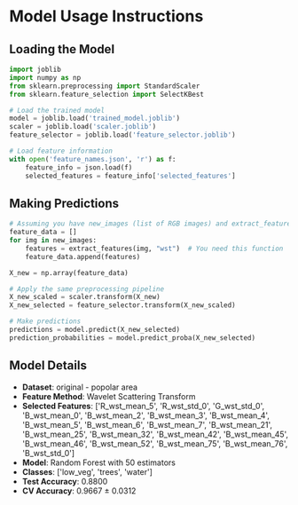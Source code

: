 # Model Usage Instructions

## Loading the Model
```python
import joblib
import numpy as np
from sklearn.preprocessing import StandardScaler
from sklearn.feature_selection import SelectKBest

# Load the trained model
model = joblib.load('trained_model.joblib')
scaler = joblib.load('scaler.joblib')
feature_selector = joblib.load('feature_selector.joblib')

# Load feature information
with open('feature_names.json', 'r') as f:
    feature_info = json.load(f)
    selected_features = feature_info['selected_features']
```

## Making Predictions
```python
# Assuming you have new_images (list of RGB images) and extract_features function
feature_data = []
for img in new_images:
    features = extract_features(img, "wst")  # You need this function
    feature_data.append(features)

X_new = np.array(feature_data)

# Apply the same preprocessing pipeline
X_new_scaled = scaler.transform(X_new)
X_new_selected = feature_selector.transform(X_new_scaled)

# Make predictions
predictions = model.predict(X_new_selected)
prediction_probabilities = model.predict_proba(X_new_selected)
```

## Model Details
- **Dataset**: original - popolar area
- **Feature Method**: Wavelet Scattering Transform
- **Selected Features**: ['R_wst_mean_5', 'R_wst_std_0', 'G_wst_std_0', 'B_wst_mean_0', 'B_wst_mean_2', 'B_wst_mean_3', 'B_wst_mean_4', 'B_wst_mean_5', 'B_wst_mean_6', 'B_wst_mean_7', 'B_wst_mean_21', 'B_wst_mean_25', 'B_wst_mean_32', 'B_wst_mean_42', 'B_wst_mean_45', 'B_wst_mean_46', 'B_wst_mean_52', 'B_wst_mean_75', 'B_wst_mean_76', 'B_wst_std_0']
- **Model**: Random Forest with 50 estimators
- **Classes**: ['low_veg', 'trees', 'water']
- **Test Accuracy**: 0.8800
- **CV Accuracy**: 0.9667 ± 0.0312
